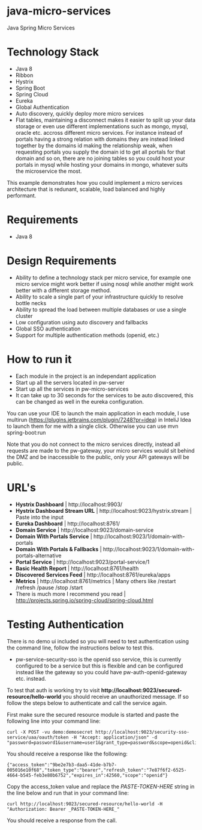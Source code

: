 # java-micro-services
Java Spring Micro Services

# Technology Stack
- Java 8
- Ribbon
- Hystrix
- Spring Boot
- Spring Cloud
- Eureka
- Global Authentication
- Auto discovery, quickly deploy more micro services
- Flat tables, maintaining a disconnect makes it easier to split up your data storage or even use different implementations such as mongo, mysql, oracle etc. accross different micro services. For instance instead of portals having a strong relation with domains they are instead linked together by the domains id making the relationship weak, when requesting portals you supply the domain id to get all portals for that domain and so on, there are no joining tables so you could host your portals in mysql while hosting your domains in mongo, whatever suits the microservice the most.

This example demonstrates how you could implement a micro services architecture that is redunant, scalable, load balanced
and highly performant.

# Requirements
- Java 8

# Design Requirements
- Ability to define a technology stack per micro service, for example one micro service might work better if using nosql while another might work better with a different storage method.
- Ability to scale a single part of your infrastructure quickly to resolve bottle necks
- Ability to spread the load between multiple databases or use a single cluster
- Low configuration using auto discovery and fallbacks
- Global SSO authentication
- Support for multiple authentication methods (openid, etc.)

# How to run it
- Each module in the project is an independant application
- Start up all the servers located in pw-server
- Start up all the services in pw-micro-services
- It can take up to 30 seconds for the services to be auto discovered, this can be changed as well in the eureka configuration.

You can use your IDE to launch the main application in each module, I use multirun (https://plugins.jetbrains.com/plugin/7248?pr=idea) in InteliJ Idea to launch them for me with a single click. Otherwise you can use mvn spring-boot:run

Note that you do not connect to the micro services directly, instead all requests are made to the pw-gateway, your micro services would sit behind the DMZ and be inaccessible to the public, only your API gateways will be public.

# URL's
- **Hystrix Dashboard** | http://localhost:9903/
- **Hystrix Dashboard Stream URL** | http://localhost:9023/hystrix.stream | Paste into the input
- **Eureka Dashboard** | http://localhost:8761/
- **Domain Service** | http://localhost:9023/domain-service
- **Domain With Portals Service** | http://localhost:9023/1/domain-with-portals
- **Domain With Portals & Fallbacks** | http://localhost:9023/1/domain-with-portals-alternative
- **Portal Service** | http://localhost:9023/portal-service/1
- **Basic Health Report** | http://localhost:8761/health
- **Discovered Services Feed** | http://localhost:8761/eureka/apps
- **Metrics** | http://localhost:8761/metrics | Many others like /restart /refresh /pause /stop /start
- There is much more I recommend you read | http://projects.spring.io/spring-cloud/spring-cloud.html

# Testing Authentication

There is no demo ui included so you will need to test authentication using the command line, follow the instructions below to test this.

- pw-service-security-sso is the openid sso service, this is currently configured to be a service but this is flexible and can be configured instead like the gateway so you could have pw-auth-openid-gateway etc. instead.

To test that auth is working try to visit **http://localhost:9023/secured-resource/hello-world** you should receive an unauthorized message. If so follow the steps below to authenticate and call the service again.

First make sure the secured resource module is started and paste the following line into your command line:

```
curl -X POST -vu demo:demosecret http://localhost:9023/security-sso-service/uaa/oauth/token -H "Accept: application/json" -d "password=password1&username=user1&grant_type=password&scope=openid&client_secret=demosecret&client_id=demo"
```

You should receive a response like the following:

```
{"access_token":"9be2e7b3-daa5-41de-b7b7-005016e10f68","token_type":"bearer","refresh_token":"7e87f6f2-6525-4664-b545-feb3e80b6752","expires_in":42560,"scope":"openid"}
```

Copy the access_token value and replace the _PASTE-TOKEN-HERE_ string in the line below and run that in your command line:

```
curl http://localhost:9023/secured-resource/hello-world -H "Authorization: Bearer _PASTE-TOKEN-HERE_"
```

You should receive a response from the call.
